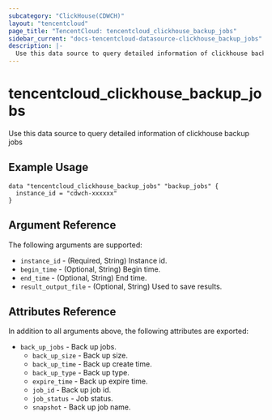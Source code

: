 ```yaml
---
subcategory: "ClickHouse(CDWCH)"
layout: "tencentcloud"
page_title: "TencentCloud: tencentcloud_clickhouse_backup_jobs"
sidebar_current: "docs-tencentcloud-datasource-clickhouse_backup_jobs"
description: |-
  Use this data source to query detailed information of clickhouse backup jobs
---
```


# tencentcloud_clickhouse_backup_jobs

Use this data source to query detailed information of clickhouse backup jobs

## Example Usage

```hcl
data "tencentcloud_clickhouse_backup_jobs" "backup_jobs" {
  instance_id = "cdwch-xxxxxx"
}
```

## Argument Reference

The following arguments are supported:

* `instance_id` - (Required, String) Instance id.
* `begin_time` - (Optional, String) Begin time.
* `end_time` - (Optional, String) End time.
* `result_output_file` - (Optional, String) Used to save results.

## Attributes Reference

In addition to all arguments above, the following attributes are exported:

* `back_up_jobs` - Back up jobs.
  * `back_up_size` - Back up size.
  * `back_up_time` - Back up create time.
  * `back_up_type` - Back up type.
  * `expire_time` - Back up expire time.
  * `job_id` - Back up job id.
  * `job_status` - Job status.
  * `snapshot` - Back up job name.


